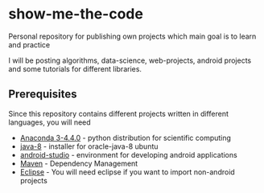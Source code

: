 # show-me-the-code

Personal repository for publishing own projects which main goal is to learn and practice

I will be posting algorithms, data-science, web-projects, android projects and some tutorials for different libraries.

## Prerequisites

Since this repository contains different projects written in different languages, you will need

* [Anaconda 3-4.4.0](https://www.continuum.io/downloads) - python distribution for scientific computing
* [java-8](http://www.webupd8.org/2012/09/install-oracle-java-8-in-ubuntu-via-ppa.html) - installer for oracle-java-8 ubuntu 
* [android-studio](https://developer.android.com/studio/install.html) - environment for developing android applications
* [Maven](https://maven.apache.org/) - Dependency Management
* [Eclipse](https://www.eclipse.org/downloads/?) - You will need eclipse if you want to import non-android projects
